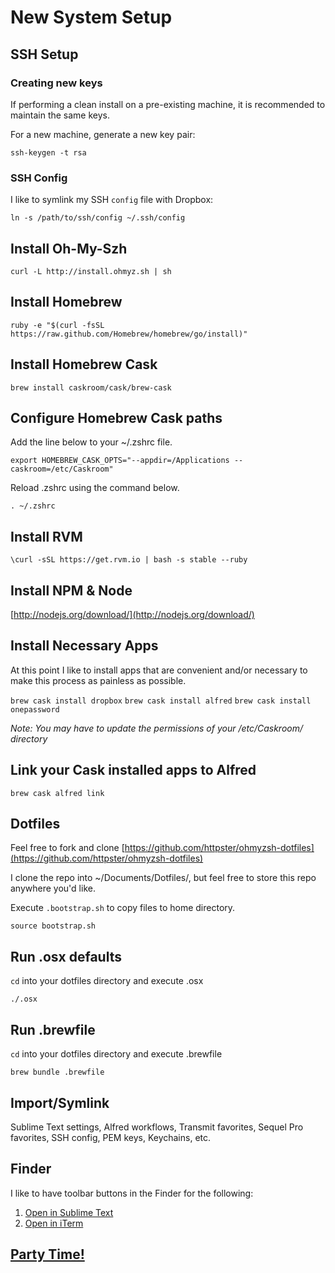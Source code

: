 # New System Setup

## SSH Setup

### Creating new keys

If performing a clean install on a pre-existing machine, it is recommended to maintain the same keys.

For a new machine, generate a new key pair:

`ssh-keygen -t rsa`

### SSH Config

I like to symlink my SSH `config` file with Dropbox:

`ln -s /path/to/ssh/config ~/.ssh/config`

## Install Oh-My-Szh

`curl -L http://install.ohmyz.sh | sh`

## Install Homebrew

`ruby -e "$(curl -fsSL https://raw.github.com/Homebrew/homebrew/go/install)"`

## Install Homebrew Cask

`brew install caskroom/cask/brew-cask`

## Configure Homebrew Cask paths

Add the line below to your ~/.zshrc file.

`export HOMEBREW_CASK_OPTS="--appdir=/Applications --caskroom=/etc/Caskroom"`

Reload .zshrc using the command below.

`. ~/.zshrc`

## Install RVM

`\curl -sSL https://get.rvm.io | bash -s stable --ruby`

## Install NPM & Node

[http://nodejs.org/download/](http://nodejs.org/download/)

## Install Necessary Apps

At this point I like to install apps that are convenient and/or necessary to make this process as painless as possible.

`brew cask install dropbox`
`brew cask install alfred`
`brew cask install onepassword`

*Note: You may have to update the permissions of your /etc/Caskroom/ directory*

## Link your Cask installed apps to Alfred

`brew cask alfred link`

## Dotfiles

Feel free to fork and clone [https://github.com/httpster/ohmyzsh-dotfiles](https://github.com/httpster/ohmyzsh-dotfiles)

I clone the repo into ~/Documents/Dotfiles/, but feel free to store this repo anywhere you'd like.

Execute `.bootstrap.sh` to copy files to home directory.

`source bootstrap.sh`

## Run .osx defaults

`cd` into your dotfiles directory and execute .osx

`./.osx`

## Run .brewfile

`cd` into your dotfiles directory and execute .brewfile

`brew bundle .brewfile`

## Import/Symlink

Sublime Text settings, Alfred workflows, Transmit favorites, Sequel Pro favorites, SSH config, PEM keys, Keychains, etc.

## Finder

I like to have toolbar buttons in the Finder for the following:

1. [Open in Sublime Text](https://github.com/pjv/open-in-sublime/downloads)
2. [Open in iTerm](https://github.com/jbtule/cdto)

## [Party Time!](http://dl.dropboxusercontent.com/u/9110843/gifs/partycatswearpartyhats.gif)